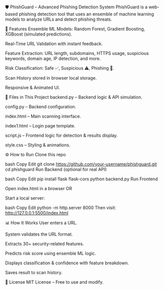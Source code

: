 🛡️ PhishGuard – Advanced Phishing Detection System
PhishGuard is a web-based phishing detection tool that uses an ensemble of machine learning models to analyze URLs and detect phishing threats.

🚀 Features
Ensemble ML Models: Random Forest, Gradient Boosting, XGBoost (simulated predictions).

Real-Time URL Validation with instant feedback.

Feature Extraction: URL length, subdomains, HTTPS usage, suspicious keywords, domain age, IP detection, and more.

Risk Classification: Safe ✅, Suspicious ⚠️, Phishing 🚨.

Scan History stored in browser local storage.

Responsive & Animated UI.

📂 Files in This Project
backend.py – Backend logic & API simulation.

config.py – Backend configuration.

index.html – Main scanning interface.

index1.html – Login page template.

script.js – Frontend logic for detection & results display.

style.css – Styling & animations.

⚙️ How to Run
Clone this repo

bash
Copy
Edit
git clone https://github.com/your-username/phishguard.git
cd phishguard
Run Backend (optional for real API)

bash
Copy
Edit
pip install flask flask-cors
python backend.py
Run Frontend

Open index.html in a browser OR

Start a local server:

bash
Copy
Edit
python -m http.server 8000
Then visit: http://127.0.0.1:5500/index.html

📊 How It Works
User enters a URL.

System validates the URL format.

Extracts 30+ security-related features.

Predicts risk score using ensemble ML logic.

Displays classification & confidence with feature breakdown.

Saves result to scan history.

📜 License
MIT License – Free to use and modify.

